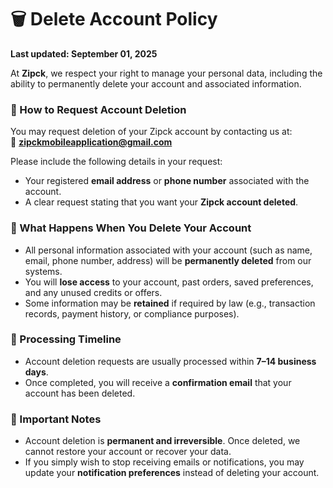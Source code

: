 # 🗑️ Delete Account Policy
**Last updated: September 01, 2025**

At **Zipck**, we respect your right to manage your personal data, including the ability to permanently delete your account and associated information.

### 📌 How to Request Account Deletion
You may request deletion of your Zipck account by contacting us at:  
📧 **zipckmobileapplication@gmail.com**

Please include the following details in your request:
- Your registered **email address** or **phone number** associated with the account.  
- A clear request stating that you want your **Zipck account deleted**.  

### 📌 What Happens When You Delete Your Account
- All personal information associated with your account (such as name, email, phone number, address) will be **permanently deleted** from our systems.  
- You will **lose access** to your account, past orders, saved preferences, and any unused credits or offers.  
- Some information may be **retained** if required by law (e.g., transaction records, payment history, or compliance purposes).  

### 📌 Processing Timeline
- Account deletion requests are usually processed within **7–14 business days**.  
- Once completed, you will receive a **confirmation email** that your account has been deleted.  

### 📌 Important Notes
- Account deletion is **permanent and irreversible**. Once deleted, we cannot restore your account or recover your data.  
- If you simply wish to stop receiving emails or notifications, you may update your **notification preferences** instead of deleting your account.  
